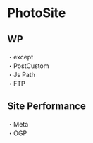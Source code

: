 # PhotoSite  

## WP  
・except                              　　                                                          
・PostCustom  
・Js Path  
・FTP

## Site Performance
・Meta  
・OGP
